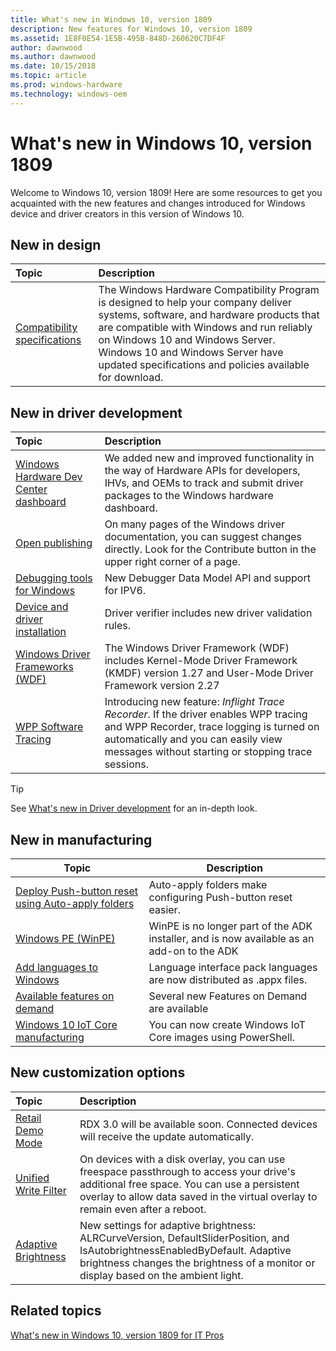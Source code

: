 ```yaml
---
title: What's new in Windows 10, version 1809
description: New features for Windows 10, version 1809
ms.assetid: 1E8F0E54-1E5B-495B-848D-260620C7DF4F
author: dawnwood
ms.author: dawnwood
ms.date: 10/15/2018
ms.topic: article
ms.prod: windows-hardware
ms.technology: windows-oem
---
```

# What's new in Windows 10, version 1809

Welcome to Windows 10, version 1809! Here are some resources to get you acquainted with the new features and changes introduced for Windows device and driver creators in this version of Windows 10.

## New in design

| Topic         | Description                                                                            |
|:-----------------------|:----------------------------------------------------------------------|
| [Compatibility specifications](https://docs.microsoft.com/windows-hardware/design/compatibility/whcp-specifications-policies)           | The Windows Hardware Compatibility Program is designed to help your company deliver systems, software, and hardware products that are compatible with Windows and run reliably on Windows 10 and Windows Server. Windows 10 and Windows Server have updated specifications and policies available for download.     |

## New in driver development

| Topic                                      | Description                                                                                             |
|:-------------------------------------------|:--------------------------------------------------------------------------------------------------------|
|[Windows Hardware Dev Center dashboard](https://docs.microsoft.com/windows-hardware/drivers/what-s-new-in-driver-development#windows-hardware-dev-center-dashboard)    |We added new and improved functionality in the way of Hardware APIs for developers, IHVs, and OEMs to track and submit driver packages to the Windows hardware dashboard.     |
|[Open publishing](https://docs.microsoft.com/windows-hardware/drivers/what-s-new-in-driver-development#open-publishing)  | On many pages of the Windows driver documentation, you can suggest changes directly. Look for the Contribute button in the upper right corner of a page.   |
|[Debugging tools for Windows](https://docs.microsoft.com/windows-hardware/drivers/what-s-new-in-driver-development#debugging-tools-for-windows)|New Debugger Data Model API and support for IPV6.|
|[Device and driver installation](https://docs.microsoft.com/windows-hardware/drivers/what-s-new-in-driver-development#device-and-driver-installation)|Driver verifier includes new driver validation rules.|
|[Windows Driver Frameworks (WDF)](https://docs.microsoft.com/windows-hardware/drivers/what-s-new-in-driver-development#windows-driver-frameworks-wdf)|The Windows Driver Framework (WDF) includes Kernel-Mode Driver Framework (KMDF) version 1.27 and User-Mode Driver Framework version 2.27|
|[WPP Software Tracing](https://docs.microsoft.com/windows-hardware/drivers/what-s-new-in-driver-development#wpp-software-tracing)|Introducing new feature: *Inflight Trace Recorder*. If the driver enables WPP tracing and WPP Recorder, trace logging is turned on automatically and you can easily view messages without starting or stopping trace sessions.|


> [!Tip]
> See [What's new in Driver development](https://docs.microsoft.com/windows-hardware/drivers/what-s-new-in-driver-development) for an in-depth look.


## New in manufacturing

| Topic | Description |
| --- | --- |
| [Deploy Push-button reset using Auto-apply folders](https://docs.microsoft.com/windows-hardware/manufacture/desktop/deploy-pbr-features-using-auto-apply) |  Auto-apply folders make configuring Push-button reset easier. |
| [Windows PE (WinPE)](https://docs.microsoft.com/windows-hardware/manufacture/desktop/winpe-intro) | WinPE is no longer part of the ADK installer, and is now available as an add-on to the ADK | 
| [Add languages to Windows](https://docs.microsoft.com/windows-hardware/manufacture/desktop/add-and-remove-language-packs-offline-using-dism) | Language interface pack languages are now distributed as .appx files. |
| [Available features on demand](https://docs.microsoft.com/windows-hardware/manufacture/desktop/features-on-demand-non-language-fod) |  Several new Features on Demand are available |
| [Windows 10 IoT Core manufacturing](https://docs.microsoft.com/windows-hardware/manufacture/iot/iot-core-manufacturing-guide) | You can now create Windows IoT Core images using PowerShell. |



## New customization options

| Topic                                      | Description                                                                                             |
|:-------------------------------------------|:--------------------------------------------------------------------------------------------------------|
|[Retail Demo Mode](https://docs.microsoft.com/windows-hardware/customize/desktop/retail-demo-experience)| RDX 3.0 will be available soon. Connected devices will receive the update automatically.   |
|[Unified Write Filter](https://docs.microsoft.com/windows-hardware/customize/enterprise/unified-write-filter)| On devices with a disk overlay, you can use freespace passthrough to access your drive's additional free space. You can use a persistent overlay to allow data saved in the virtual overlay to remain even after a reboot.|
|[Adaptive Brightness](https://docs.microsoft.com/windows-hardware/customize/desktop/unattend/microsoft-windows-mobilepc-sensors-api-adaptivebrightness) | New settings for adaptive brightness: ALRCurveVersion, DefaultSliderPosition, and IsAutobrightnessEnabledByDefault. Adaptive brightness changes the brightness of a monitor or display based on the ambient light. |


## Related topics

[What's new in Windows 10, version 1809 for IT Pros](https://docs.microsoft.com/windows/whats-new/whats-new-windows-10-version-1809)
